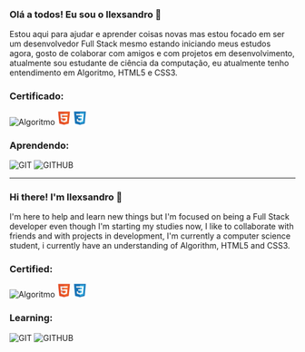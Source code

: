 ### Olá a todos! Eu sou o llexsandro 👋

Estou aqui para ajudar e aprender coisas novas mas estou focado em ser um desenvolvedor Full Stack mesmo estando iniciando meus estudos agora, gosto de colaborar com amigos e com projetos em desenvolvimento, atualmente sou estudante de ciência da computação, eu atualmente tenho entendimento em Algoritmo, HTML5 e CSS3.

### **Certificado:**
<img height="24" alt="Algoritmo" src="https://image.flaticon.com/icons/png/512/490/490273.png"> <img height="24" alt="HTML" src="https://raw.githubusercontent.com/devicons/devicon/master/icons/html5/html5-original.svg"> <img height="24" alt="CSS" src="https://raw.githubusercontent.com/devicons/devicon/master/icons/css3/css3-original.svg">


### **Aprendendo:**
<img height="24" alt="GIT" src="https://miro.medium.com/max/383/1*co_1qORNdM0PI1nvCp7Iig.png"> <img height="24" alt="GITHUB" src="https://image.flaticon.com/icons/png/512/25/25231.png">


---

### Hi there! I'm llexsandro 👋

I'm here to help and learn new things but I'm focused on being a Full Stack developer even though I'm starting my studies now, I like to collaborate with friends and with projects in development, I'm currently a computer science student, i currently have an understanding of Algorithm, HTML5 and CSS3.


### **Certified:**
<img height="24" alt="Algoritmo" src="https://image.flaticon.com/icons/png/512/490/490273.png"> <img height="24" alt="HTML" src="https://raw.githubusercontent.com/devicons/devicon/master/icons/html5/html5-original.svg"> <img height="24" alt="CSS" src="https://raw.githubusercontent.com/devicons/devicon/master/icons/css3/css3-original.svg">


### **Learning:**
<img height="24" alt="GIT" src="https://miro.medium.com/max/383/1*co_1qORNdM0PI1nvCp7Iig.png"> <img height="24" alt="GITHUB" src="https://image.flaticon.com/icons/png/512/25/25231.png">

<!--
**llexsandro/llexsandro** is a ✨ _special_ ✨ repository because its `README.md` (this file) appears on your GitHub profile.

Here are some ideas to get you started:

- 🔭 I’m currently working on ...
- 🌱 I’m currently learning ...
- 👯 I’m looking to collaborate on ...
- 🤔 I’m looking for help with ...
- 💬 Ask me about ...
- 📫 How to reach me: ...
- 😄 Pronouns: ...
- ⚡ Fun fact: ...
-->
